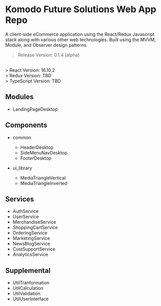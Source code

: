 # Komodo Future Solutions Web App Repo
A client-side eCommerce application using the React/Redux Javascript stack along with various other web technologies. Built using the MVVM, Module, and Observer design patterns. 

> Release Version: 0.1.4 (alpha) <br/>
<br/>
> React Version: 16.10.2 <br/>
> Redux Version: TBD <br/>
> TypeScript Version: TBD <br/>

## Modules
  - LandingPageDesktop

## Components
  - common
    - HeaderDesktop
    - SideMenuNavDesktop
    - FooterDesktop
    
  - ui_library
    - MediaTriangleVertical
    - MediaTriangleInverted

## Services
  - AuthService
  - UserService
  - MerchandiseService
  - ShoppingCartService
  - OrderingService
  - MarketingService
  - NewsBlogService
  - CustSupportService
  - AnalyticsService

## Supplemental
  - UtilTranformation
  - UtilCalculation
  - UtilValidation
  - UtilUserInterface
